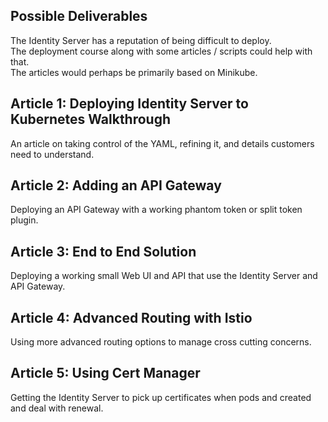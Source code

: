 ## Possible Deliverables

The Identity Server has a reputation of being difficult to deploy.\
The deployment course along with some articles / scripts could help with that.\
The articles would perhaps be primarily based on Minikube.

## Article 1: Deploying Identity Server to Kubernetes Walkthrough

An article on taking control of the YAML, refining it, and details customers need to understand.

## Article 2: Adding an API Gateway

Deploying an API Gateway with a working phantom token or split token plugin.

## Article 3: End to End Solution

Deploying a working small Web UI and API that use the Identity Server and API Gateway.

## Article 4: Advanced Routing with Istio

Using more advanced routing options to manage cross cutting concerns.

## Article 5: Using Cert Manager

Getting the Identity Server to pick up certificates when pods and created and deal with renewal.